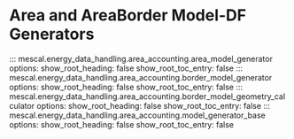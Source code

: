 # Area and AreaBorder Model-DF Generators
::: mescal.energy_data_handling.area_accounting.area_model_generator
    options:
        show_root_heading: false
        show_root_toc_entry: false
::: mescal.energy_data_handling.area_accounting.border_model_generator
    options:
        show_root_heading: false
        show_root_toc_entry: false
::: mescal.energy_data_handling.area_accounting.border_model_geometry_calculator
    options:
        show_root_heading: false
        show_root_toc_entry: false
::: mescal.energy_data_handling.area_accounting.model_generator_base
    options:
        show_root_heading: false
        show_root_toc_entry: false
